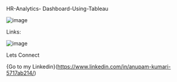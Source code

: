 HR-Analytics- Dashboard-Using-Tableau 





![image](https://github.com/AnupamkumariAkr/HR-Analytics-Dashboard-Using---Tableau/assets/157566167/e31cad63-c621-453e-a793-821949e24951)



Links:

![image](https://github.com/AnupamkumariAkr/HR-Analytics-Dashboard-Using---Tableau/assets/157566167/42a70c10-146a-4fb0-a746-be8e38d52827)

Lets Connect

{Go to my Linkedin}(https://www.linkedin.com/in/anupam-kumari-5717ab214/)


